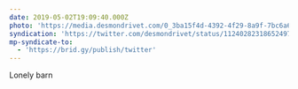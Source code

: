 ```yaml
---
date: 2019-05-02T19:09:40.000Z
photo: 'https://media.desmondrivet.com/0_3ba15f4d-4392-4f29-8a9f-7bc6a6da6b44.jpg'
syndication: 'https://twitter.com/desmondrivet/status/1124028231865249794'
mp-syndicate-to:
  - 'https://brid.gy/publish/twitter'
---
```


Lonely barn  

